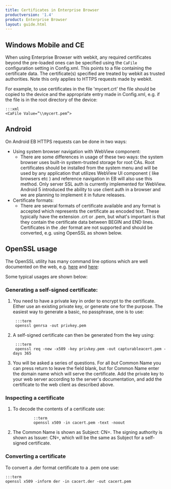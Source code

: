 ```yaml
---
title: Certificates in Enterprise Browser
productversion: '1.4'
product: Enterprise Browser
layout: guide.html
---
```

## Windows Mobile and CE
When using Enterprise Browser with webkit, any required certificates beyond the pre-loaded ones can be specified using the `CaFile` configuration setting in Config.xml. This points to a file containing the certificate data. The certificate(s) specified are treated by webkit as trusted authorities. Note this only applies to HTTPS requests made by webkit.

For example, to use certificates in the file 'mycert.crt' the file should be copied to the device and the appropriate entry made in Config.xml, e.g. if the file is in the root directory of the device:

	:::xml
	<CaFile Value=”\\mycert.pem”>

## Android
On Android EB HTTPS requests can be done in two ways:

* Using system browser navigation with WebView component:
	* There are some differences in usage of these two ways: the system browser uses built-in system-trusted storage for root CAs. Root certificates should be installed from the system menu and will be used by any application that utilizes WebView UI component ( like browsers etc ) and reference navigation in EB will also use this method. Only server SSL auth is currently implemented for WebView. Android 5 introduced the ability to use client auth in a browser and we are planning to implement it in future releases.
* Certificate formats:
	* There are several formats of certificate available and any format is accepted which represents the certificate as encoded text. These typically have the extension .crt or .pem, but what's important is that they contain the certificate data between BEGIN and END lines. Certificates in the .der format are not supported and should be converted, e.g. using OpenSSL as shown below.

## OpenSSL usage
The OpenSSL utility has many command line options which are well documented on the web, e.g. [here](https://www.sslshopper.com/article-most-common-openssl-commands.html) and [here](https://www.openssl.org/docs/HOWTO/certificates.txt):

Some typical usages are shown below:

### Generating a self-signed certificate:
1. You need to have a private key in order to encrypt to the certificate. Either use an existing private key, or generate one for the purpose. The easiest way to generate a basic, no passphrase, one is to use:

        :::term
        openssl genrsa -out privkey.pem

2. A self-signed certificate can then be generated from the key using:

        :::term
        openssl req -new -x509 -key privkey.pem -out capturableacert.pem -days 365

3. You will be asked a series of questions. For all _but_ Common Name you can press return to leave the field blank, but for Common Name enter the domain name which will serve the certificate. Add the private key to your web server according to the server's documentation, and add the certificate to the web client as described above.

### Inspecting a certificate
1. To decode the contents of a certificate use:

				::term
				openssl x509 -in cacert.pem -text -noout

2. The Common Name is shown as Subject: CN=. The signing authority is shown as Issuer: CN=, which will be the same as Subject for a self-signed certificate.

### Converting a certificate
To convert a .der format certificate to a .pem one use:

	:::term
	openssl x509 -inform der -in cacert.der -out cacert.pem

